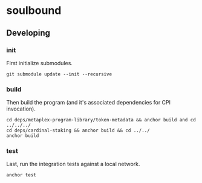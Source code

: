 # soulbound

## Developing

### init

First initialize submodules.

```
git submodule update --init --recursive
```

### build

Then build the program (and it's associated dependencies for CPI invocation).

```
cd deps/metaplex-program-library/token-metadata && anchor build and cd ../../../
cd deps/cardinal-staking && anchor build && cd ../../
anchor build
```

### test

Last, run the integration tests against a local network.

```
anchor test
```
